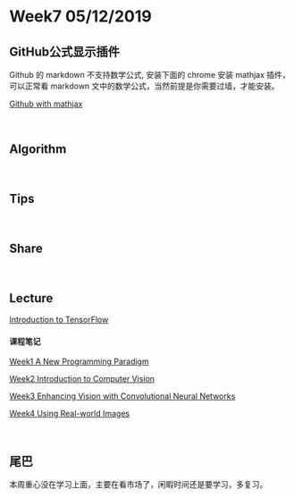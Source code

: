 # Week7 05/12/2019

## GitHub公式显示插件
Github 的 markdown 不支持数学公式, 安装下面的 chrome 安装 mathjax 插件，可以正常看 markdown 文中的数学公式，当然前提是你需要过墙，才能安装。

[Github with mathjax](https://chrome.google.com/webstore/detail/github-with-mathjax/ioemnmodlmafdkllaclgeombjnmnbima)

&nbsp;
## Algorithm



&nbsp;
## Tips





&nbsp;
## Share



&nbsp;
## Lecture

[Introduction to TensorFlow](https://www.coursera.org/learn/introduction-tensorflow/)

#### 课程笔记

[Week1 A New Programming Paradigm](https://github.com/rubust-ai/Introduction-to-TensorFlow/blob/master/week1.md)


[Week2 Introduction to Computer Vision](https://github.com/rubust-ai/Introduction-to-TensorFlow/blob/master/week2.md)


[Week3 Enhancing Vision with Convolutional Neural Networks](https://github.com/rubust-ai/Introduction-to-TensorFlow/blob/master/week3.md)


[Week4 Using Real-world Images](https://github.com/rubust-ai/Introduction-to-TensorFlow/blob/master/week4.md)


&nbsp;
## 尾巴

本周重心没在学习上面，主要在看市场了，闲暇时间还是要学习，多复习。

